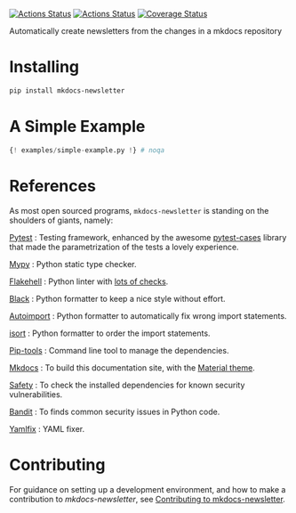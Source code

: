[![Actions Status](https://github.com/lyz-code/mkdocs-newsletter/workflows/Tests/badge.svg)](https://github.com/lyz-code/mkdocs-newsletter/actions)
[![Actions Status](https://github.com/lyz-code/mkdocs-newsletter/workflows/Build/badge.svg)](https://github.com/lyz-code/mkdocs-newsletter/actions)
[![Coverage Status](https://coveralls.io/repos/github/lyz-code/mkdocs-newsletter/badge.svg?branch=master)](https://coveralls.io/github/lyz-code/mkdocs-newsletter?branch=master)

Automatically create newsletters from the changes in a mkdocs repository

# Installing

```bash
pip install mkdocs-newsletter
```

# A Simple Example

```python
{! examples/simple-example.py !} # noqa
```

# References

As most open sourced programs, `mkdocs-newsletter` is standing on the shoulders of
giants, namely:

[Pytest](https://docs.pytest.org/en/latest)
: Testing framework, enhanced by the awesome
    [pytest-cases](https://smarie.github.io/python-pytest-cases/) library that made
    the parametrization of the tests a lovely experience.

[Mypy](https://mypy.readthedocs.io/en/stable/)
: Python static type checker.

[Flakehell](https://github.com/life4/flakehell)
: Python linter with [lots of
    checks](https://lyz-code.github.io/blue-book/devops/flakehell/#plugins).

[Black](https://black.readthedocs.io/en/stable/)
: Python formatter to keep a nice style without effort.

[Autoimport](https://github.com/lyz-code/autoimport)
: Python formatter to automatically fix wrong import statements.

[isort](https://github.com/timothycrosley/isort)
: Python formatter to order the import statements.

[Pip-tools](https://github.com/jazzband/pip-tools)
: Command line tool to manage the dependencies.

[Mkdocs](https://www.mkdocs.org/)
: To build this documentation site, with the
[Material theme](https://squidfunk.github.io/mkdocs-material).

[Safety](https://github.com/pyupio/safety)
: To check the installed dependencies for known security vulnerabilities.

[Bandit](https://bandit.readthedocs.io/en/latest/)
: To finds common security issues in Python code.

[Yamlfix](https://github.com/lyz-code/yamlfix)
: YAML fixer.

# Contributing

For guidance on setting up a development environment, and how to make
a contribution to *mkdocs-newsletter*, see [Contributing to
mkdocs-newsletter](https://lyz-code.github.io/mkdocs-newsletter/contributing).
